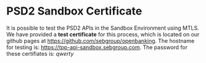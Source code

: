 PSD2 Sandbox Certificate
========================

It is possible to test the PSD2 APIs in the Sandbox Environment using MTLS. 
We have provided a __test certificate__ for this process, which is located on our github pages at https://github.com/sebgroup/openbanking.
The hostname for testing is: https://tpp-api-sandbox.sebgroup.com.
The password for these certifiates is: _qwerty_
